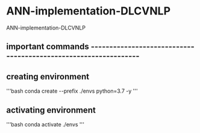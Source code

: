 # ANN-implementation-DLCVNLP
ANN-implementation-DLCVNLP



## important commands ----------------------------------------------------------------

## creating environment
'''bash
conda create --prefix ./envs python=3.7 -y
'''
## activating environment
'''bash
conda activate ./envs
'''

